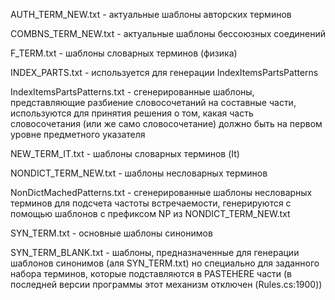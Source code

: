 AUTH_TERM_NEW.txt - актуальные шаблоны авторских терминов

COMBNS_TERM_NEW.txt - актуальные шаблоны бессоюзных соединений

F_TERM.txt - шаблоны словарных терминов (физика)

INDEX_PARTS.txt - используется для генерации IndexItemsPartsPatterns

IndexItemsPartsPatterns.txt - сгенерированные шаблоны, представляющие разбиение словосочетаний на составные части, используются для принятия решения о том, какая часть словосочетания (или же само словосочетание) должно быть на первом уровне предметного указателя

NEW_TERM_IT.txt - шаблоны словарных терминов (It)

NONDICT_TERM_NEW.txt - шаблоны несловарных терминов

NonDictMachedPatterns.txt - сгенерированные шаблоны несловарных терминов для подсчета частоты встречаемости, генерируются с помощью шаблонов с префиксом NP из NONDICT_TERM_NEW.txt

SYN_TERM.txt - основные шаблоны синонимов

SYN_TERM_BLANK.txt - шаблоны, предназначенные для генерации шаблонов синонимов (аля SYN_TERM.txt) но специально для заданного набора терминов, которые подставляются в PASTEHERE части (в последней версии программы этот механизм отключен (Rules.cs:1900))
